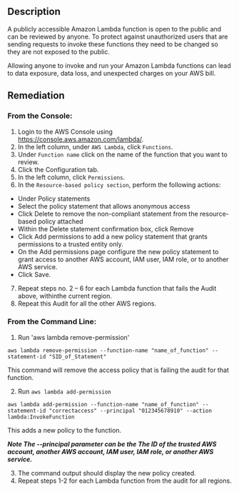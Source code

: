 ## Description

A publicly accessible Amazon Lambda function is open to the public and can be reviewed by anyone. To protect against unauthorized users that are sending requests to invoke these functions they need to be changed so they are not exposed to the public.

Allowing anyone to invoke and run your Amazon Lambda functions can lead to data exposure, data loss, and unexpected charges on your AWS bill.

## Remediation

### From the Console:

1. Login to the AWS Console using https://console.aws.amazon.com/lambda/.
2. In the left column, under `AWS Lambda`, click `Functions`.
3. Under `Function name` click on the name of the function that you want to review.
4. Click the Configuration tab.
5. In the left column, click `Permissions`.
6. In the `Resource-based policy section`, perform the following actions:
- Under Policy statements
- Select the policy statement that allows anonymous access
- Click Delete to remove the non-compliant statement from the resource-based policy attached
- Within the Delete statement confirmation box, click Remove
- Click Add permissions to add a new policy statement that grants permissions to a trusted entity only.
- On the Add permissions page configure the new policy statement to grant access to another AWS account, IAM user, IAM role, or to another AWS service.
- Click Save.
7. Repeat steps no. 2 – 6 for each Lambda function that fails the Audit above, withinthe current region.
8. Repeat this Audit for all the other AWS regions.

### From the Command Line:

1. Run 'aws lambda remove-permission'

```
aws lambda remove-permission --function-name "name_of_function" --statement-id "SID_of_Statement"
```

This command will remove the access policy that is failing the audit for that function.

2. Run `aws lambda add-permission`

```
aws lambda add-permission --function-name "name_of_function" --statement-id "correctaccess" --principal "012345678910" --action lambda:InvokeFunction
```

This adds a new policy to the function.

***Note The --principal parameter can be the The ID of the trusted AWS account, another AWS account, IAM user, IAM role, or another AWS service.***

3. The command output should display the new policy created.
4. Repeat steps 1-2 for each Lambda function from the audit for all regions.